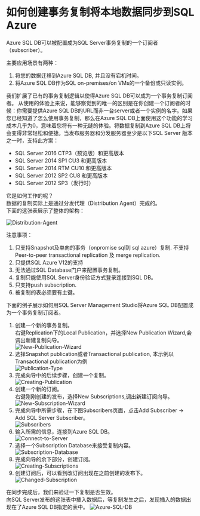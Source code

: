# 如何创建事务复制将本地数据同步到SQL Azure #

Azure SQL DB可以被配置成为SQL Server事务复制的一个订阅者（subscriber）。

主要应用场景有两种：

1.	将您的数据迁移到Azure SQL DB, 并且没有宕机时间。
2.	将Azure SQL DB作为SQL on-premises/on VMs的一个备份或只读实例。

我们扩展了已有的事务复制逻辑以使得Azure SQL DB可以成为一个事务复制订阅者。
从使用的体验上来说，能够察觉到的唯一的区别是在你创建一个订阅者的时候：你需要提供Azure SQL DB的URL而非一台server或者一个实例的名字。如果您已经知道了怎么使用事务复制，那么在Azure SQL DB上面使用这个功能的学习成本几乎为0，意味着您将有一种无缝的体验。将数据复制到Azure SQL DB上将会变得非常轻松和便捷。当发布服务器和分发服务器至少是以下SQL Server 版本之一时，支持此方案：



- 	SQL Server 2016 CTP3（预览版）和更高版本 
-	SQL Server 2014 SP1 CU3 和更高版本
-	SQL Server 2014 RTM CU10 和更高版本
-	SQL Server 2012 SP2 CU8 和更高版本
-	SQL Server 2012 SP3（发行时）

它是如何工作的呢？  
数据的复制实际上是通过分发代理（Distribution Agent）完成的。  
下面的这张表展示了整体的架构：

![Distribution-Agent](media/aog-sql-service-transaction-copy/Distribution-Agent.png "Distribution Agent")

注意事项：

1. 只支持Snapshot及单向的事务（onpromise sql到 sql azure）复制. 不支持Peer-to-peer transactional replication 及 merge replication.
2. 只提供SQL Azure V12的支持
3. 无法通过SQL Database门户来配置事务复制。
4. 复制只能使用SQL Server身份验证方式登录连接到SQL DB。
5. 只支持push subscription.
6. 被复制的表必须要有主键。

下面的例子展示如何用SQL Server Management Studio将Azure SQL DB配置成为一个事务复制订阅者。

1. 创建一个新的事务复制。  
右键Replication下的Local Publication，并选择New Publication Wizard,会调出新建复制向导。  
    ![New-Publication-Wizard](media/aog-sql-service-transaction-copy/New-Publication-Wizard.png "New Publication Wizard")
2. 选择Snapshot publication或者Transactional publication, 本示例以Transactional publication为例  
    ![Publication-Type](media/aog-sql-service-transaction-copy/Publication-Type.png "Publication Type")
3. 完成向导中的后续步骤，创建一个复制。  
    ![Creating-Publication](media/aog-sql-service-transaction-copy/Creating-Publication.png "Creating Publication")
4. 创建一个新的订阅。  
   右键刚刚创建的发布，选择New Subscriptions,调出新建订阅向导。  
    ![New-Subscription-Wizard](media/aog-sql-service-transaction-copy/New-Subscription-Wizard.png "New Subscription Wizard")
5. 完成向导中所需步骤，在下图Subscribers页面，点击Add Subscriber -> Add SQL Server Subscriber。  
    ![Subscribers](media/aog-sql-service-transaction-copy/Subscribers.png "Subscribers")
6. 输入所需的信息，连接到Azure SQL DB。  
    ![Connect-to-Server](media/aog-sql-service-transaction-copy/Connect-to-Server.png "Connect to Server")
7. 选择一个Subscription Database来接受复制内容。  
    ![Subscription-Database](media/aog-sql-service-transaction-copy/Subscription-Database.png "Subscription Database")
8. 完成向导的余下部分，创建订阅。  
    ![Creating-Subscriptions](media/aog-sql-service-transaction-copy/Creating-Subscriptions.png "Creating Subscriptions")
9. 创建订阅后，可以看到改订阅出现在之前创建的发布下。  
    ![Changed-Subscription](media/aog-sql-service-transaction-copy/Changed-Subscription.png "Changed Subscription")

在同步完成后，我们来验证一下复制是否生效。  
向SQL Server发布的这张表中插入数据后，等复制发生之后，发现插入的数据出现在了Azure SQL DB指定的表中。
![Azure-SQL-DB](media/aog-sql-service-transaction-copy/Azure-SQL-DB.png "Azure SQL DB")
